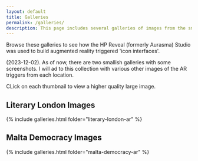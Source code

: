 ```yaml
---
layout: default
title: Galleries
permalink: /galleries/
description: This page includes several galleries of images from the smart learning augmented reality working processes, journey AR interfaces and others.
---
```


Browse these galleries to see how the HP Reveal (formerly Aurasma) Studio was used to build augmented reality triggered 'icon interfaces'.

(2023-12-02). As of now, there are two smallish galleries with some screenshots. I will ad to this collection with various other images of the AR triggers from each location. 

CLick on each thumbnail to view a higher quality large image.

## Literary London Images

{% include galleries.html folder="literary-london-ar" %}



## Malta Democracy Images

{% include galleries.html folder="malta-democracy-ar" %}
